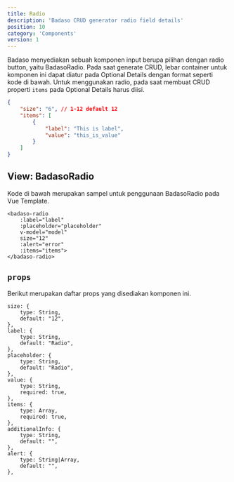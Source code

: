 ```yaml
---
title: Radio
description: 'Badaso CRUD generator radio field details'
position: 10
category: 'Components'
version: 1
---
```


Badaso menyediakan sebuah komponen input berupa pilihan dengan radio button, yaitu BadasoRadio. Pada saat generate CRUD, lebar container untuk komponen ini dapat diatur pada Optional Details dengan format seperti kode di bawah. Untuk menggunakan radio, pada saat membuat CRUD properti `items` pada Optional Details harus diisi.

```json
{
    "size": "6", // 1-12 default 12
    "items": [
        {
            "label": "This is label",
            "value": "this_is_value"
        }
    ]
}
```

## View: BadasoRadio

Kode di bawah merupakan sampel untuk penggunaan BadasoRadio pada Vue Template.


```vue
<badaso-radio
    :label="label"
    :placeholder="placeholder"
    v-model="model"
    size="12"
    :alert="error"
    :items="items">
</badaso-radio>
```

## `props`

Berikut merupakan daftar props yang disediakan komponen ini.

```
size: {
    type: String,
    default: "12",
},
label: {
    type: String,
    default: "Radio",
},
placeholder: {
    type: String,
    default: "Radio",
},
value: {
    type: String,
    required: true,
},
items: {
    type: Array,
    required: true,
},
additionalInfo: {
    type: String,
    default: "",
},
alert: {
    type: String|Array,
    default: "",
},
```